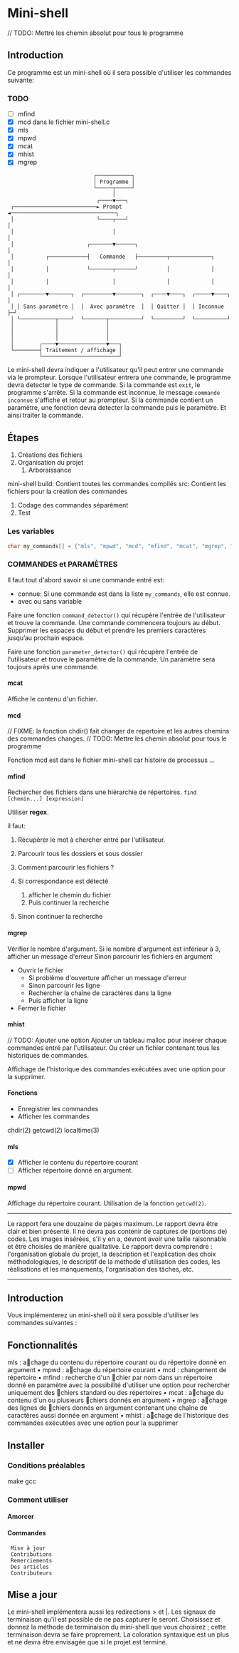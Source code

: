 # Mini-shell

// TODO: Mettre les chemin absolut pour tous le programme

## Introduction

Ce programme est un mini-shell où il sera possible d'utiliser les commandes suivante:

### TODO

- [ ] mfind
- [x] mcd dans le fichier mini-shell.c
- [x] mls
- [x] mpwd
- [x] mcat
- [x] mhist
- [x] mgrep

```
                           ┌───────────┐
                           │ Programme │
                           └─────┬─────┘
                                 │
                            ┌────▼───┐
 ┌──────────────────────────► Prompt ◄─────────────────────────────────┐
 │                          └────┬───┘                                 │
 │                               │                                     │
 │                       ┌───────▼──────┐                              │
 │          ┌────────────┤   Commande   ├─────────┬─────────────┐      │
 │          │            └───────┬──────┘         │             │      │
 │          │                    │                │             │      │
 │ ┌────────▼───────┐  ┌─────────▼────────┐  ┌────▼────┐  ┌─────▼────┐ │
 │ │ Sans paramètre │  │  Avec paramètre  │  │ Quitter │  │ Inconnue ├─┘
 │ └───────────┬────┘  └───────┬──────────┘  └─────────┘  └──────────┘
 │             │               │
 │             │               │
 │             │               │
 │        ┌────▼───────────────▼───┐
 └────────┤ Traitement / affichage │
          └────────────────────────┘
```

Le mini-shell devra indiquer a l'utilisateur qu'il peut entrer une commande via le prompteur.
Lorsque l'utilisateur entrera une commande, le programme devra detecter le type de commande.
Si la commande est `exit`, le programme s'arrête.
Si la commande est inconnue, le message `commande inconnue` s'affiche et retour au prompteur.
Si la commande contient un paramètre, une fonction devra detecter la commande puis le paramètre. Et ainsi traiter la commande.

## Étapes

1. Créations des fichiers
2. Organisation du projet
   1. Arboraissance

mini-shell
  build: Contient toutes les commandes compilés
  src: Contient les fichiers pour la création des commandes

1. Codage des commandes séparément
2. Test

### Les variables

```c
char my_commands[] = {"mls", "mpwd", "mcd", "mfind", "mcat", "mgrep", "mhist"};
```

### COMMANDES et PARAMÈTRES

Il faut tout d'abord savoir si une commande entré est:

- connue: Si une commande est dans la liste `my_commands`, elle est connue.
- avec ou sans variable

Faire une fonction `command_detector()` qui récupère l'entrée de l'utilisateur et trouve la commande.
Une commande commencera toujours au début.
Supprimer les espaces du début et prendre les premiers caractères jusqu’au prochain espace.

Faire une fonction `parameter_detector()` qui récupère l'entrée de l'utilisateur et trouve le paramètre de la commande.
Un paramètre sera toujours après une commande.

#### mcat

Affiche le contenu d'un fichier.

#### mcd

// FIXME: la fonction chdir() fait changer de repertoire et les autres chemins des commandes changes.
// TODO: Mettre les chemin absolut pour tous le programme

Fonction mcd est dans le fichier mini-shell car histoire de processus ...

#### mfind

Rechercher des fichiers dans une hiérarchie de répertoires.
`find [chemin...] [expression]`

Utiliser **regex**.

il faut:

1. Récupérer le mot à chercher entré par l'utilisateur.
2. Parcourir tous les dossiers et sous dossier
3. Comment parcourir les fichiers ?

4. Si correspondance est détecté
   1. afficher le chemin du fichier
   2. Puis continuer la recherche
5. Sinon continuer la recherche

#### mgrep

Vérifier le nombre d'argument.
Si le nombre d'argument est inférieur à 3, afficher un message d'erreur
Sinon parcourir les fichiers en argument

- Ouvrir le fichier
  - Si problème d'ouverture afficher un message d'erreur
  - Sinon parcourir les ligne
  - Rechercher la chaîne de caractères dans la ligne
  - Puis afficher la ligne
- Fermer le fichier

#### mhist

// TODO: Ajouter une option
Ajouter un tableau malloc pour insérer chaque commandes entré par l'utilisateur.
Ou créer un fichier contenant tous les historiques de commandes.

Affichage de l'historique des commandes exécutées avec une option pour la supprimer.

#### Fonctions

- Enregistrer les commandes
- Afficher les commandes

chdir(2)
getcwd(2)
localtime(3)

#### mls

- [x] Afficher le contenu du répertoire courant
- [ ] Afficher répertoire donné en argument.

#### mpwd

Affichage du répertoire courant.
Utilisation de la fonction `getcwd(2)`.

---

Le rapport fera une douzaine de pages maximum.
Le rapport devra être clair et bien présenté.
Il ne devra pas contenir de captures de (portions de) codes.
Les images insérées, s'il y en a, devront avoir une taille raisonnable et être choisies de manière
qualitative.
Le rapport devra comprendre :
l'organisation globale du projet,
la description et l'explication des choix méthodologiques,
le descriptif de la méthode d'utilisation des codes,
les réalisations et
les manquements,
l'organisation des tâches, etc.

---

## Introduction

Vous implémenterez un mini-shell où il sera possible d'utiliser les commandes suivantes
:

## Fonctionnalités

mls : achage du contenu du répertoire courant ou du répertoire donné en argument
• mpwd : achage du répertoire courant
• mcd : changement de répertoire
• mfind : recherche d'un chier par nom dans un répertoire donné en paramètre avec
la possibilité d'utiliser une option pour rechercher uniquement des chiers standard
ou des répertoires
• mcat : achage du contenu d'un ou plusieurs chiers donnés en argument
• mgrep : achage des lignes de chiers donnés en argument contenant une chaîne de
caractères aussi donnée en argument
• mhist : achage de l'historique des commandes exécutées avec une option pour la
supprimer

## Installer

### Conditions préalables

make
gcc

### Comment utiliser

#### Amorcer

#### Commandes

     Mise à jour
     Contributions
     Remerciements
     Des articles
     Contributeurs

## Mise a jour

Le mini-shell implémentera aussi les redirections > et |.
Les signaux de terminaison qu'il est possible de ne pas capturer le seront. Choisissez
et donnez la méthode de terminaison du mini-shell que vous choisirez ; cette terminaison
devra se faire proprement.
La coloration syntaxique est un plus et ne devra être envisagée que si le projet est
terminé.
